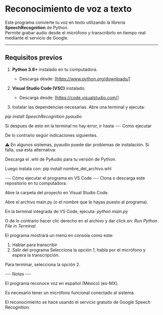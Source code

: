 # Reconocimiento de voz a texto

Este programa convierte tu voz en texto utilizando la librería **SpeechRecognition** de Python.  
Permite grabar audio desde el micrófono y transcribirlo en tiempo real mediante el servicio de Google.

---

## Requisitos previos

1. **Python 3.8+** instalado en tu computadora.  
   - Descarga desde: [https://www.python.org/downloads/]

2. **Visual Studio Code (VSC)** instalado.  
   - Descarga desde: [https://code.visualstudio.com/]

3. Instalar las dependencias necesarias. Abre una terminal y ejecuta:



*pip install SpeechRecognition pyaudio*

Si despues de esto en la terminal no hay error, ir hasta --- Como ejecutar

De lo contrario seguir indicaciones siguientes.

⚠ En algunos sistemas, pyaudio puede dar problemas de instalación.
Si falla, usa esta alternativa:

Descarga el .whl de PyAudio para tu versión de Python.

Luego instala con:
pip install nombre_del_archivo.whl




--- Cómo ejecutar el programa en VS Code ---
Clona o descarga este repositorio en tu computadora.

Abre la carpeta del proyecto en Visual Studio Code.

Abre el archivo main.py (o el nombre que le hayas puesto al programa).

En la terminal integrada de VS Code, ejecuta:
*python main.py*

O de lo contrario hacer clic derecho en el archivo y dar click en: *Run Python File in Terminal*

El programa mostrará un menú en consola como este:
1. Hablar para transcribir
2. Salir del programa
Selecciona la opción 1, habla por el micrófono y espera la transcripción.

Para terminar, selecciona la opción 2.


--- Notas ---

El programa reconoce voz en español (México) (es-MX).

Es necesario tener un micrófono funcional conectado al sistema.

El reconocimiento se hace usando el servicio gratuito de Google Speech Recognition.
